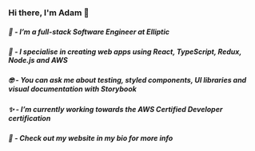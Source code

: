 ### Hi there, I'm Adam 👋

##### 🌱 - I’m a full-stack Software Engineer at Elliptic
##### 👀 - I specialise in creating web apps using React, TypeScript, Redux, Node.js and AWS
##### 🤓 - You can ask me about testing, styled components, UI libraries and visual documentation with Storybook
##### ✨ - I’m currently working towards the AWS Certified Developer certification
##### 💬 - Check out my website in my bio for more info
